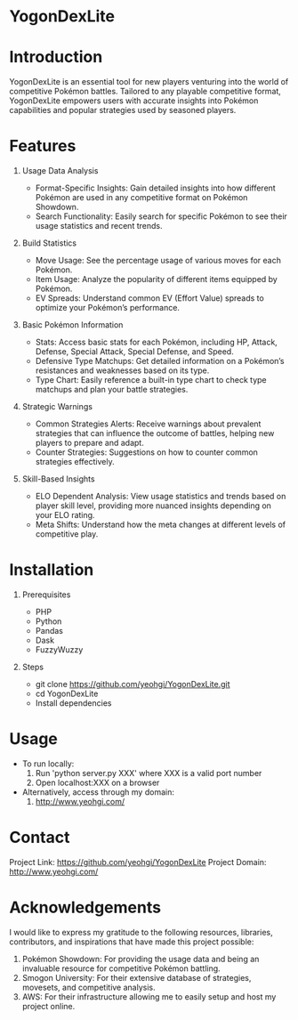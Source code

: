 # YogonDexLite

# Introduction
YogonDexLite is an essential tool for new players venturing into the world of competitive Pokémon battles. Tailored to any playable competitive format, YogonDexLite empowers users with accurate insights into Pokémon capabilities and popular strategies used by seasoned players.

# Features
1. Usage Data Analysis
    * Format-Specific Insights: Gain detailed insights into how different Pokémon are used in any competitive format on Pokémon Showdown.
    * Search Functionality: Easily search for specific Pokémon to see their usage statistics and recent trends.

2. Build Statistics
    * Move Usage: See the percentage usage of various moves for each Pokémon.
    * Item Usage: Analyze the popularity of different items equipped by Pokémon.
    * EV Spreads: Understand common EV (Effort Value) spreads to optimize your Pokémon’s performance.

3. Basic Pokémon Information
    * Stats: Access basic stats for each Pokémon, including HP, Attack, Defense, Special Attack, Special Defense, and Speed.
    * Defensive Type Matchups: Get detailed information on a Pokémon’s resistances and weaknesses based on its type.
    * Type Chart: Easily reference a built-in type chart to check type matchups and plan your battle strategies.

4. Strategic Warnings
    * Common Strategies Alerts: Receive warnings about prevalent strategies that can influence the outcome of battles, helping new players to prepare and adapt.
    * Counter Strategies: Suggestions on how to counter common strategies effectively.

5. Skill-Based Insights
    * ELO Dependent Analysis: View usage statistics and trends based on player skill level, providing more nuanced insights depending on your ELO rating.
    * Meta Shifts: Understand how the meta changes at different levels of competitive play.

# Installation
1. Prerequisites
    * PHP
    * Python
    * Pandas
    * Dask
    * FuzzyWuzzy

2. Steps
    * git clone https://github.com/yeohgi/YogonDexLite.git
    * cd YogonDexLite
    * Install dependencies

# Usage
* To run locally:
    1. Run 'python server.py XXX' where XXX is a valid port number
    2. Open localhost:XXX on a browser
* Alternatively, access through my domain:
    1. http://www.yeohgi.com/
    

# Contact
Project Link: https://github.com/yeohgi/YogonDexLite
Project Domain: http://www.yeohgi.com/

# Acknowledgements
I would like to express my gratitude to the following resources, libraries, contributors, and inspirations that have made this project possible:
1. Pokémon Showdown: For providing the usage data and being an invaluable resource for competitive Pokémon battling.
2. Smogon University: For their extensive database of strategies, movesets, and competitive analysis.
3. AWS: For their infrastructure allowing me to easily setup and host my project online.





